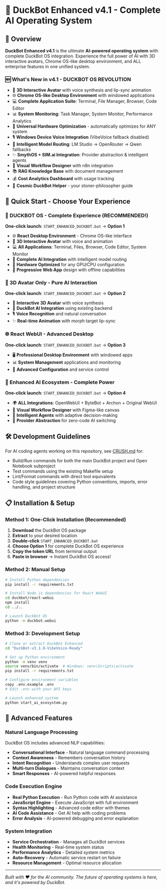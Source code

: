 # 🦆 DuckBot Enhanced v4.1 - Complete AI Operating System

## 🚀 Overview
**DuckBot Enhanced v4.1** is the ultimate **AI-powered operating system** with complete DuckBot OS integration. Experience the full power of AI with 3D interactive avatars, Chrome OS-like desktop environment, and ALL enterprise features in one unified system.

### 🆕 What's New in v4.1 - DUCKBOT OS REVOLUTION
- 🦆 **3D Interactive Avatar** with voice synthesis and lip-sync animation
- 🌐 **Chrome OS-like Desktop Environment** with windowed applications
- 💻 **Complete Application Suite**: Terminal, File Manager, Browser, Code Editor
- 📊 **System Monitoring**: Task Manager, System Monitor, Performance Analytics
- 🤖 **Universal Hardware Optimization** - automatically optimizes for ANY system
- 🎙️ **Windows Device Voice Integration** (VibeVoice fallback disabled)
- 🔧 **Intelligent Model Routing**: LM Studio → OpenRouter → Qwen fallbacks
- ✨ **SmythOS + SIM.ai Integration**: Provider abstraction & intelligent agents
- 🔀 **Visual Workflow Designer** with n8n integration
- 📚 **RAG Knowledge Base** with document management
- 💰 **Cost Analytics Dashboard** with usage tracking
- 🦆 **Cosmic DuckBot Helper** - your stoner-philosopher guide

## 🚀 Quick Start - Choose Your Experience

### 🦆 DUCKBOT OS - Complete Experience (RECOMMENDED!)
**One-click launch**: `START_ENHANCED_DUCKBOT.bat` → **Option 1**
- 🌐 **React Desktop Environment** - Chrome OS-like interface
- 🦆 **3D Interactive Avatar** with voice and animation
- 💻 **All Applications**: Terminal, Files, Browser, Code Editor, System Monitor
- 🤖 **Complete AI Integration** with intelligent model routing
- 🎯 **Hardware Optimized** for any GPU/CPU configuration
- 📱 **Progressive Web App** design with offline capabilities

### 🦆 3D Avatar Only - Pure AI Interaction
**One-click launch**: `START_ENHANCED_DUCKBOT.bat` → **Option 2**
- 🦆 **Interactive 3D Avatar** with voice synthesis
- 🤖 **DuckBot AI Integration** using existing backend
- 🎙️ **Voice Recognition** and natural conversation
- ✨ **Real-time Animation** with morph target lip-sync

### 🌐 React WebUI - Advanced Desktop
**One-click launch**: `START_ENHANCED_DUCKBOT.bat` → **Option 3**
- 🖥️ **Professional Desktop Environment** with windowed apps
- 📊 **System Management** applications and monitoring
- 🔧 **Advanced Configuration** and service control

### 🤖 Enhanced AI Ecosystem - Complete Power
**One-click launch**: `START_ENHANCED_DUCKBOT.bat` → **Option 4**
- 🌍 **ALL Integrations**: OpenWebUI + ByteBot + Archon + Original WebUI
- 🎨 **Visual Workflow Designer** with Figma-like canvas
- 🧠 **Intelligent Agents** with adaptive decision-making
- 🔄 **Provider Abstraction** for zero-code AI switching

## 🛠️ Development Guidelines
For AI coding agents working on this repository, see [CRUSH.md](CRUSH.md) for:
- Build/Run commands for both the main DuckBot project and Open Notebook subproject
- Test commands using the existing Makefile setup
- Lint/Format commands with direct tool equivalents
- Code style guidelines covering Python conventions, imports, error handling, and project structure

## 📋 Installation & Setup

### Method 1: One-Click Installation (Recommended)
1. **Download** the DuckBot OS package
2. **Extract** to your desired location  
3. **Double-click** `START_ENHANCED_DUCKBOT.bat`
4. **Choose Option 1** for complete DuckBot OS experience
5. **Copy the token URL** from terminal output
6. **Paste in browser** → Instant DuckBot OS access!

### Method 2: Manual Setup
```bash
# Install Python dependencies
pip install -r requirements.txt

# Install Node.js dependencies for React WebUI
cd duckbot/react-webui
npm install
cd ../..

# Launch DuckBot OS
python -m duckbot.webui
```

### Method 3: Development Setup
```bash
# Clone or extract DuckBot Enhanced
cd "DuckBot-v3.1.0-VibeVoice-Ready"

# Set up Python environment
python -m venv venv
source venv/bin/activate  # Windows: venv\Scripts\activate
pip install -r requirements.txt

# Configure environment variables
copy .env.example .env
# Edit .env with your API keys

# Launch enhanced system
python start_ai_ecosystem.py
```

## 🎯 Advanced Features

### Natural Language Processing
DuckBot OS includes advanced NLP capabilities:
- **Conversational Interface** - Natural language command processing
- **Context Awareness** - Remembers conversation history
- **Intent Recognition** - Understands complex user requests
- **Multi-turn Dialogues** - Maintains conversation context
- **Smart Responses** - AI-powered helpful responses

### Code Execution Engine
- **Real Python Execution** - Run Python code with AI assistance
- **JavaScript Engine** - Execute JavaScript with full environment
- **Syntax Highlighting** - Advanced code editor with themes
- **AI Code Assistance** - Get AI help with coding problems
- **Error Analysis** - AI-powered debugging and error explanation

### System Integration
- **Service Orchestration** - Manages all DuckBot services
- **Health Monitoring** - Real-time system status
- **Performance Analytics** - Detailed system metrics
- **Auto-Recovery** - Automatic service restart on failure
- **Resource Management** - Optimal resource allocation

---
*Built with ❤️ for the AI community. The future of operating systems is here, and it's powered by DuckBot.*